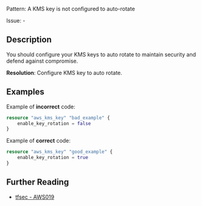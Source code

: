 Pattern: A KMS key is not configured to auto-rotate

Issue: -

## Description

You should configure your KMS keys to auto rotate to maintain security and defend against compromise.

**Resolution**: Configure KMS key to auto rotate.

## Examples

Example of **incorrect** code:

```terraform
resource "aws_kms_key" "bad_example" {
	enable_key_rotation = false
}
```

Example of **correct** code:

```terraform
resource "aws_kms_key" "good_example" {
	enable_key_rotation = true
}
```

## Further Reading

* [tfsec - AWS019](https://tfsec.dev/docs/aws/AWS019/)